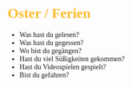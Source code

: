 <span style="font-family:'cascadia code'" >

# <span style="color:#fabd2f"> Oster / Ferien
- Was hast du gelesen?
- Was hast du gegessen?
- Wo bist du gegängen?
- Hast du viel Süßigkeiten gekommen?
- Hast du Videospielen gespielt?
- Bist du gefahren?